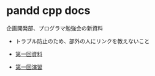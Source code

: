 # pandd cpp docs

企画開発部、プログラマ勉強会の新資料
- トラブル防止のため、部外の人にリンクを教えないこと

- [第一回資料](1/main.md)
- [第一回演習](1/ex.md)
